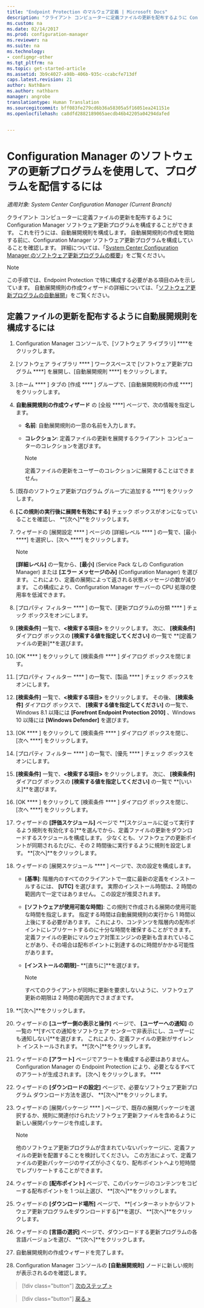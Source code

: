```yaml
---
title: "Endpoint Protection のマルウェア定義 | Microsoft Docs"
description: "クライアント コンピューターに定義ファイルの更新を配布するように Configuration Manager ソフトウェア更新プログラムを構成する方法について説明します。"
ms.custom: na
ms.date: 02/14/2017
ms.prod: configuration-manager
ms.reviewer: na
ms.suite: na
ms.technology:
- configmgr-other
ms.tgt_pltfrm: na
ms.topic: get-started-article
ms.assetid: 3b9c4027-a98b-406b-935c-ccabcfe713df
caps.latest.revision: 21
author: NathBarn
ms.author: nathbarn
manager: angrobe
translationtype: Human Translation
ms.sourcegitcommit: bff083fe279cd6b36a58305a5f16051ea241151e
ms.openlocfilehash: ca8dfd2882189065aecdb46b42205a04294dafed


---
```


#  <a name="using-configuration-manager-software-updates-to-deliver-definition-updates"></a>Configuration Manager のソフトウェアの更新プログラムを使用して、プログラムを配信するには

*適用対象: System Center Configuration Manager (Current Branch)*


 クライアント コンピューターに定義ファイルの更新を配布するように Configuration Manager ソフトウェア更新プログラムを構成することができます。 これを行うには、自動展開規則を構成します。 自動展開規則の作成を開始する前に、Configuration Manager ソフトウェア更新プログラムを構成していることを確認します。 詳細については、「[System Center Configuration Manager のソフトウェア更新プログラムの概要](/sccm/sum/understand/software-updates-introduction)」をご覧ください。

> [!NOTE]
>  この手順では、Endpoint Protection で特に構成する必要がある項目のみを示しています。 自動展開規則の作成ウィザードの詳細については、「[ソフトウェア更新プログラムの自動展開](/sccm/sum/deploy-use/automatically-deploy-software-updates)」をご覧ください。

## <a name="to-configure-an-automatic-deployment-rule-to-deliver-definition-updates"></a>定義ファイルの更新を配布するように自動展開規則を構成するには

1.  Configuration Manager コンソールで、[ソフトウェア ライブラリ] ****をクリックします。

2.  [ソフトウェア ライブラリ **** ] ワークスペースで [ソフトウェア更新プログラム ****] を展開し、[自動展開規則 ****] をクリックします。

3.  [ホーム **** ] タブの [作成 **** ] グループで、[自動展開規則の作成 ****] をクリックします。

4.  **自動展開規則の作成ウィザード** の [全般 ****] ページで、次の情報を指定します。

    -   **名前**: 自動展開規則の一意の名前を入力します。

    -   **コレクション**: 定義ファイルの更新を展開するクライアント コンピューターのコレクションを選びます。

        > [!NOTE]
        >  定義ファイルの更新をユーザーのコレクションに展開することはできません。

5.  [既存のソフトウェア更新プログラム グループに追加する ****] をクリックします。

6.  **[この規則の実行後に展開を有効にする]** チェック ボックスがオンになっていることを確認し、 **[次へ]**をクリックします。

7.  ウィザードの [展開設定 **** ] ページの [詳細レベル **** ] の一覧で、[最小 ****] を選択し、[次へ ****] をクリックします。

    > [!NOTE]
    >  **[詳細レベル]** の一覧から、**[最小]** (Service Pack なしの Configuration Manager) または **[エラー メッセージのみ]** (Configuration Manager) を選びます。 これにより、定義の展開によって返される状態メッセージの数が減ります。 この構成により、Configuration Manager サーバーの CPU 処理の使用率を低減できます。

8.  [プロパティ フィルター **** ] の一覧で、[更新プログラムの分類 **** ] チェック ボックスをオンにします。

9. **[検索条件]** 一覧で、**<検索する項目\>** をクリックします。 次に、 **[検索条件]** ダイアログ ボックスの **[検索する値を指定してください]** の一覧で **[定義ファイルの更新]**を選びます。

10. [OK **** ] をクリックして [検索条件 **** ] ダイアログ ボックスを閉じます。

11. [プロパティ フィルター **** ] の一覧で、[製品 **** ] チェック ボックスをオンにします。

12. **[検索条件]** 一覧で、**<検索する項目\>** をクリックします。 その後、 **[検索条件]** ダイアログ ボックスで、 **[検索する値を指定してください]** の一覧で、Windows 8.1 以降には **[Forefront Endpoint Protection 2010]** 、Windows 10 以降には **[Windows Defender]** を選びます。

13. [OK **** ] をクリックして [検索条件 **** ] ダイアログ ボックスを閉じ、[次へ ****] をクリックします。

14. [プロパティ フィルター **** ] の一覧で、[優先 **** ] チェック ボックスをオンにします。

15. **[検索条件]** 一覧で、**<検索する項目\>** をクリックします。 次に、 **[検索条件]** ダイアログ ボックスの **[検索する値を指定してください]** の一覧で **[いいえ]**を選びます。

16. [OK **** ] をクリックして [検索条件 **** ] ダイアログ ボックスを閉じ、[次へ ****] をクリックします。

17. ウィザードの **[評価スケジュール]** ページで **[スケジュールに従って実行するよう規則を有効化する]**を選んでから、定義ファイルの更新をダウンロードするスケジュールを構成します。 少なくとも、ソフトウェアの更新ポイントが同期されるたびに、その 2 時間後に実行するように規則を設定します。 **[次へ]**をクリックします。

18. ウィザードの [展開スケジュール **** ] ページで、次の設定を構成します。

    -   **[基準]**: 階層内のすべてのクライアントで一度に最新の定義をインストールするには、 **[UTC]** を選びます。 実際のインストール時間は、2 時間の範囲内で一定ではありません。 この設定が推奨されます。

    -   **[ソフトウェアが使用可能な時間]**: この規則で作成される展開の使用可能な時間を指定します。 指定する時間は自動展開規則の実行から 1 時間以上後にする必要があります。 これにより、コンテンツを階層内の配布ポイントにレプリケートするのに十分な時間を確保することができます。 定義ファイルの更新にマルウェア対策エンジンの更新も含まれていることがあり、その場合は配布ポイントに到達するのに時間がかかる可能性があります。

    -   **[インストールの期限]**– **[直ちに]**を選びます。

        > [!NOTE]
        >  すべてのクライアントが同時に更新を要求しないように、ソフトウェア更新の期限は 2 時間の範囲内でさまざまです。

19. **[次へ]**をクリックします。

20. ウィザードの **[ユーザー側の表示と操作]** ページで、 **[ユーザーへの通知]** の一覧の **[すべての通知をソフトウェア センターで非表示にし、ユーザーにも通知しない]**を選びます。   これにより、定義ファイルの更新がサイレント インストールされます。 **[次へ]**をクリックします。

21. ウィザードの **[アラート]** ページでアラートを構成する必要はありません。 Configuration Manager の Endpoint Protection により、必要となるすべてのアラートが生成されます。 [次へ] をクリックします。 ****

22. ウィザードの **[ダウンロードの設定]** ページで、必要なソフトウェア更新プログラム ダウンロード方法を選び、 **[次へ]**をクリックします。

23. ウィザードの [展開パッケージ **** ] ページで、既存の展開パッケージを選択するか、規則に関連付けられたソフトウェア更新ファイルを含めるように新しい展開パッケージを作成します。

    > [!NOTE]
    >  他のソフトウェア更新プログラムが含まれていないパッケージに、定義ファイルの更新を配置することを検討してください。 この方法によって、定義ファイルの更新パッケージのサイズが小さくなり、配布ポイントへより短時間でレプリケートすることができます。

24. ウィザードの **[配布ポイント]** ページで、このパッケージのコンテンツをコピーする配布ポイントを 1 つ以上選び、 **[次へ]**をクリックします。

25. ウィザードの **[ダウンロード場所]** ページで、 **[インターネットからソフトウェア更新プログラムをダウンロードする]**を選び、 **[次へ]**をクリックします。

26. ウィザードの **[言語の選択]** ページで、ダウンロードする更新プログラムの各言語バージョンを選び、 **[次へ]**をクリックします。

27. 自動展開規則の作成ウィザードを完了します。

28. Configuration Manager コンソールの **[自動展開規則]** ノードに新しい規則が表示されるのを確認します。


> [!div class="button"]
[次のステップ >](endpoint-antimalware-policies.md)

> [!div class="button"]
[戻る >](endpoint-configure-alerts.md)



<!--HONumber=Dec16_HO3-->


